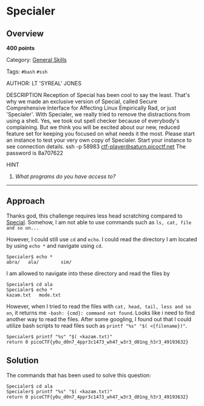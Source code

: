 # Specialer

## Overview

**400 points**

Category: [General Skills](../)

Tags: `#bash` `#ssh`

AUTHOR: LT 'SYREAL' JONES

DESCRIPTION
Reception of Special has been cool to say the least. That's why we made an exclusive version of Special, called Secure Comprehensive Interface for Affecting Linux Empirically Rad, or just 'Specialer'. With Specialer, we really tried to remove the distractions from using a shell. Yes, we took out spell checker because of everybody's complaining. But we think you will be excited about our new, reduced feature set for keeping you focused on what needs it the most. Please start an instance to test your very own copy of Specialer.
Start your instance to see connection details.
ssh -p 58983 ctf-player@saturn.picoctf.net
The password is 8a707622

HINT

1. _What programs do you have access to?_

---

## Approach

Thanks god, this challenge requires less head scratching compared to [Special](../Special). Somehow, I am not able to use commands such as `ls, cat, file and so on...`

However, I could still use `cd` and `echo`. I could read the directory I am located by using `echo *` and navigate using `cd`.

```
Specialer$ echo *
abra/ 	ala/ 		sim/
```

I am allowed to navigate into these directory and read the files by

```
Specialer$ cd ala
Specialer$ echo *
kazam.txt 	mode.txt
```

However, when I tried to read the files with `cat, head, tail, less and so on`, it returns me `-bash: {cmd}: command not found`. Looks like i need to find another way to read the files. After some googling, I found out that I could utilize bash scripts to read files such as `printf "%s" "$( <{filename})"`.

```
Specialer$ printf "%s" "$( <kazam.txt)"
return 0 picoCTF{y0u_d0n7_4ppr3c1473_wh47_w3r3_d01ng_h3r3_49193632}
```

## Solution

The commands that has been used to solve this question:

```
Specialer$ cd ala
Specialer$ printf "%s" "$( <kazam.txt)"
return 0 picoCTF{y0u_d0n7_4ppr3c1473_wh47_w3r3_d01ng_h3r3_49193632}
```
